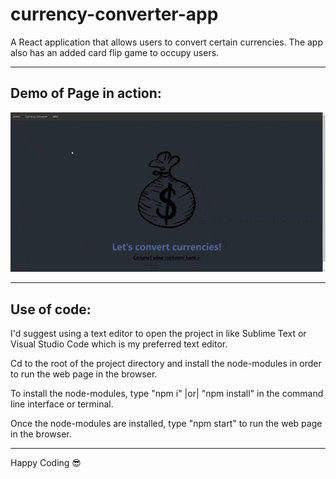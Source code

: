 # currency-converter-app
A React application that allows users to convert certain currencies. The app also has an added card flip game to occupy users.
<hr/>

## Demo of Page in action:
<img src="demoView.MP4" alt="Demo view of web page">
<hr/>

## Use of code:
<p>I'd suggest using a text editor to open the project in like Sublime Text or Visual Studio Code which is my preferred text editor.</p>
<p>Cd to the root of the project directory and install the node-modules in order to run the web page in the browser.</p>
<p>To install the node-modules, type "npm i" |or| "npm install" in the command line interface or terminal.</p>
<p>Once the node-modules are installed, type "npm start" to run the web page in the browser.</p>
<hr/>

<span>Happy Coding :sunglasses:</span>
